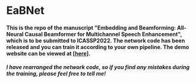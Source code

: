# EaBNet
#### This is the repo of the manuscript "Embedding and Beamforming: All-Neural Causal Beamformer for Multichannel Speech Enhancement", which is to be submitted to ICASSP2022. The network code has been released and you can train it according to your own pipeline. The demo website can be viewed at [[here]](https://andong-li-speech.github.io/EaBNet-Demo/).

##### I have rearranged the network code, so if you find any mistakes during the training, please feel free to tell me!

